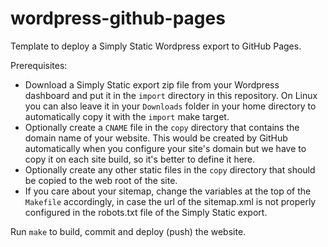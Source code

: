 # wordpress-github-pages

Template to deploy a Simply Static Wordpress export to GitHub Pages.

Prerequisites:
- Download a Simply Static export zip file from your Wordpress dashboard
and put it in the `import` directory in this repository.
On Linux you can also leave it in your `Downloads` folder in your home directory
to automatically copy it with the `import` make target.
- Optionally create a `CNAME` file in the `copy` directory
that contains the domain name of your website.
This would be created by GitHub automatically when you configure your site's domain
but we have to copy it on each site build, so it's better to define it here.
- Optionally create any other static files in the `copy` directory
that should be copied to the web root of the site.
- If you care about your sitemap, change the variables at the top of the `Makefile` accordingly,
in case the url of the sitemap.xml is not properly configured in the robots.txt file of the Simply Static export.

Run `make` to build, commit and deploy (push) the website.
